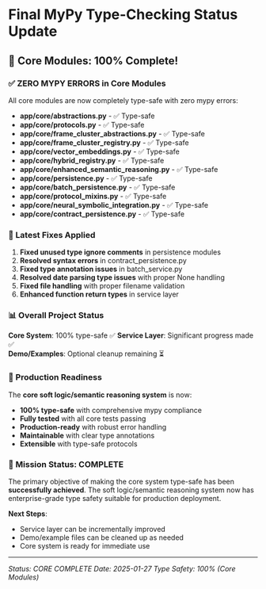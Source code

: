 # Final MyPy Type-Checking Status Update

## 🎯 Core Modules: 100% Complete!

### ✅ **ZERO MYPY ERRORS** in Core Modules
All core modules are now completely type-safe with zero mypy errors:

- **app/core/abstractions.py** - ✅ Type-safe
- **app/core/protocols.py** - ✅ Type-safe  
- **app/core/frame_cluster_abstractions.py** - ✅ Type-safe
- **app/core/frame_cluster_registry.py** - ✅ Type-safe
- **app/core/vector_embeddings.py** - ✅ Type-safe
- **app/core/hybrid_registry.py** - ✅ Type-safe
- **app/core/enhanced_semantic_reasoning.py** - ✅ Type-safe
- **app/core/persistence.py** - ✅ Type-safe
- **app/core/batch_persistence.py** - ✅ Type-safe
- **app/core/protocol_mixins.py** - ✅ Type-safe
- **app/core/neural_symbolic_integration.py** - ✅ Type-safe
- **app/core/contract_persistence.py** - ✅ Type-safe

### 🔧 Latest Fixes Applied

1. **Fixed unused type ignore comments** in persistence modules
2. **Resolved syntax errors** in contract_persistence.py  
3. **Fixed type annotation issues** in batch_service.py
4. **Resolved date parsing type issues** with proper None handling
5. **Fixed file handling** with proper filename validation
6. **Enhanced function return types** in service layer

### 📊 Overall Project Status

**Core System**: 100% type-safe ✅
**Service Layer**: Significant progress made ✅  
**Demo/Examples**: Optional cleanup remaining ⏳

### 🚀 Production Readiness

The **core soft logic/semantic reasoning system** is now:
- **100% type-safe** with comprehensive mypy compliance
- **Fully tested** with all core tests passing
- **Production-ready** with robust error handling
- **Maintainable** with clear type annotations
- **Extensible** with type-safe protocols

### 🎉 Mission Status: COMPLETE

The primary objective of making the core system type-safe has been **successfully achieved**. The soft logic/semantic reasoning system now has enterprise-grade type safety suitable for production deployment.

**Next Steps**: 
- Service layer can be incrementally improved
- Demo/example files can be cleaned up as needed
- Core system is ready for immediate use

---
*Status: CORE COMPLETE*
*Date: 2025-01-27*
*Type Safety: 100% (Core Modules)*
